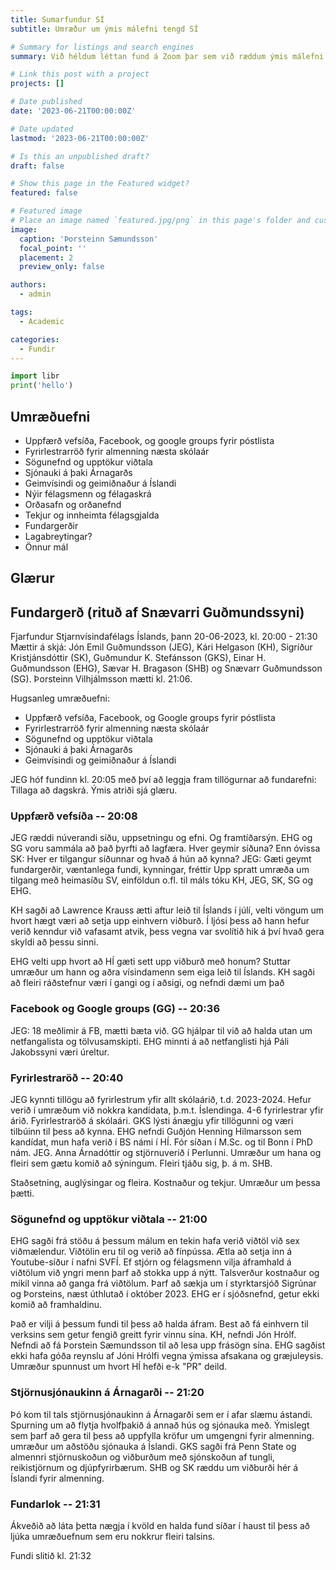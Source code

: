 ```yaml
---
title: Sumarfundur SÍ
subtitle: Umræður um ýmis málefni tengd SÍ

# Summary for listings and search engines
summary: Við héldum léttan fund á Zoom þar sem við ræddum ýmis málefni tengd Stjarnvísindafélagi Íslands.

# Link this post with a project
projects: []

# Date published
date: '2023-06-21T00:00:00Z'

# Date updated
lastmod: '2023-06-21T00:00:00Z'

# Is this an unpublished draft?
draft: false

# Show this page in the Featured widget?
featured: false

# Featured image
# Place an image named `featured.jpg/png` in this page's folder and customize its options here.
image:
  caption: 'Þorsteinn Sæmundsson'
  focal_point: ''
  placement: 2
  preview_only: false

authors:
  - admin

tags:
  - Academic

categories:
  - Fundir
---
```


```python
import libr
print('hello')
```

## Umræðuefni

- Uppfærð vefsíða, Facebook, og google groups fyrir póstlista
- Fyrirlestrarröð fyrir almenning næsta skólaár
- Sögunefnd og upptökur viðtala
- Sjónauki á þaki Árnagarðs
- Geimvísindi og geimiðnaður á Íslandi
- Nýir félagsmenn og félagaskrá
- Orðasafn og orðanefnd
- Tekjur og innheimta félagsgjalda
- Fundargerðir
- Lagabreytingar?
- Önnur mál

## Glærur

<!-- Eftirfarandi [glærur]{{<relref Sumarfundur2023.pdf>}} voru sýndar á meðan spjalli stóð. -->

<!-- {{% staticref "uploads/Sumarfundur2023.pdf" "newtab" %}}Download my CV{{% /staticref %}} -->

## Fundargerð (rituð af Snævarri Guðmundssyni)

Fjarfundur Stjarnvísindafélags Íslands, þann 20-06-2023, kl. 20:00 - 21:30
Mættir á skjá: Jón Emil Guðmundsson (JEG), Kári Helgason (KH), Sigríður Kristjánsdóttir (SK), Guðmundur K. Stefánsson (GKS), Einar H. Guðmundsson (EHG), Sævar H. Bragason (SHB) og Snævarr Guðmundsson (SG). Þorsteinn Vilhjálmsson mætti kl. 21:06.

Hugsanleg umræðuefni: 
- Uppfærð vefsíða, Facebook, og Google groups fyrir póstlista
- Fyrirlestrarröð fyrir almenning næsta skólaár
- Sögunefnd og upptökur viðtala
- Sjónauki á þaki Árnagarðs
- Geimvísindi og geimiðnaður á Íslandi

JEG hóf fundinn kl. 20:05 með því að leggja fram tillögurnar að fundarefni:
Tillaga að dagskrá. Ýmis atriði sjá glæru.

### Uppfærð vefsíða -- 20:08
JEG ræddi núverandi síðu, uppsetningu og efni. Og framtíðarsýn.
EHG og SG voru sammála að það þyrfti að lagfæra.
Hver geymir síðuna? Enn óvissa
SK: Hver er tilgangur síðunnar og hvað á hún að kynna?
JEG: Gæti geymt fundargerðir, væntanlega fundi, kynningar, fréttir
Upp spratt umræða um tilgang með heimasíðu SV, einföldun o.fl. til máls tóku KH, JEG, SK, SG og EHG.

KH sagði að Lawrence Krauss ætti aftur leið til Íslands í júlí, velti vöngum um hvort hægt væri að setja upp einhvern viðburð. Í ljósi þess að hann hefur verið kenndur við vafasamt atvik, þess vegna var svolítið hik á því hvað gera skyldi að þessu sinni. 

EHG velti upp hvort að HÍ gæti sett upp viðburð með honum? Stuttar umræður um hann og aðra vísindamenn sem eiga leið til Íslands.
KH sagði að fleiri ráðstefnur væri í gangi og í aðsigi, og nefndi dæmi um það

### Facebook og Google groups (GG) -- 20:36
JEG: 18 meðlimir á FB, mætti bæta við.
GG hjálpar til við að halda utan um netfangalista og tölvusamskipti.
EHG minnti á að netfanglisti hjá Páli Jakobssyni væri úreltur.

### Fyrirlestraröð -- 20:40
JEG kynnti tillögu að fyrirlestrum yfir allt skólaárið, t.d. 2023-2024. Hefur verið í umræðum við nokkra kandídata, þ.m.t. Íslendinga. 4-6 fyrirlestrar yfir árið. Fyrirlestraröð á skólaári. GKS lýsti ánægju yfir tillögunni  og væri tilbúinn til þess að kynna.
EHG nefndi Guðjón Henning Hilmarsson sem kandídat, mun hafa verið í BS námi í HÍ. Fór síðan í M.Sc. og til Bonn í PhD nám.
JEG. Anna Árnadóttir og stjörnuverið í Perlunni. Umræður um hana og fleiri sem gætu komið að sýningum. Fleiri tjáðu sig, þ. á m. SHB.

Staðsetning, auglýsingar og fleira. Kostnaður og tekjur. Umræður um þessa þætti.

### Sögunefnd og upptökur viðtala -- 21:00
EHG sagði frá stöðu á þessum málum en tekin hafa verið viðtöl við sex viðmælendur. Viðtölin eru til og verið að fínpússa. Ætla að setja inn á Youtube-síður í nafni SVFÍ. Ef stjórn og félagsmenn vilja áframhald á viðtölum við yngri menn þarf að stokka upp á nýtt. Talsverður kostnaður og mikil vinna að ganga frá viðtölum. Þarf að sækja um í styrktarsjóð Sigrúnar og Þorsteins, næst úthlutað í október 2023. EHG er í sjóðsnefnd, getur ekki komið að framhaldinu.

Það er vilji á þessum fundi til þess að halda áfram. Best að fá einhvern til verksins sem getur fengið greitt fyrir vinnu sína.
KH, nefndi Jón Hrólf. Nefndi að fá Þorstein Sæmundsson til að lesa upp frásögn sína. EHG sagðist ekki hafa góða reynslu af Jóni Hrólfi vegna ýmissa afsakana og græjuleysis. Umræður spunnust um hvort HÍ hefði e-k "PR" deild.

### Stjörnusjónaukinn á Árnagarði -- 21:20

Þó kom til tals stjörnusjónaukinn á Árnagarði sem er í afar slæmu ástandi. Spurning um að flytja hvolfþakið á annað hús og sjónauka með. Ýmislegt sem þarf að gera til þess að uppfylla kröfur um umgengni fyrir almenning. umræður um aðstöðu sjónauka á Íslandi. GKS sagði frá Penn State og almennri stjörnuskoðun og viðburðum með sjónskoðun af tungli, reikistjörnum og djúpfyrirbærum. SHB og SK ræddu um viðburði hér á Íslandi fyrir almenning.

### Fundarlok -- 21:31

Ákveðið að láta þetta nægja í kvöld en halda fund síðar í haust til þess að ljúka umræðuefnum sem eru nokkrur fleiri talsins.

Fundi slitið kl. 21:32


<!--

1. The Wowchemy website builder for Hugo, along with its starter templates, is designed for professional creators, educators, and teams/organizations - although it can be used to create any kind of site
2. The template can be modified and customised to suit your needs. It's a good platform for anyone looking to take control of their data and online identity whilst having the convenience to start off with a **no-code solution (write in Markdown and customize with YAML parameters)** and having **flexibility to later add even deeper personalization with HTML and CSS**
3. You can work with all your favourite tools and apps with hundreds of plugins and integrations to speed up your workflows, interact with your readers, and much more

[![The template is mobile first with a responsive design to ensure that your site looks stunning on every device.](https://raw.githubusercontent.com/wowchemy/wowchemy-hugo-modules/main/starters/academic/preview.png)](https://wowchemy.com)

## Get Started

- 👉 [**Create a new site**](https://wowchemy.com/templates/)
- 📚 [**Personalize your site**](https://wowchemy.com/docs/)
- 💬 [Chat with the **Wowchemy community**](https://discord.gg/z8wNYzb) or [**Hugo community**](https://discourse.gohugo.io)
- 🐦 Twitter: [@wowchemy](https://twitter.com/wowchemy) [@GeorgeCushen](https://twitter.com/GeorgeCushen) [#MadeWithWowchemy](https://twitter.com/search?q=%23MadeWithWowchemy&src=typed_query)
- 💡 [Request a **feature** or report a **bug** for _Wowchemy_](https://github.com/wowchemy/wowchemy-hugo-themes/issues)
- ⬆️ **Updating Wowchemy?** View the [Update Tutorial](https://wowchemy.com/docs/hugo-tutorials/update/) and [Release Notes](https://wowchemy.com/updates/)

## Crowd-funded open-source software

To help us develop this template and software sustainably under the MIT license, we ask all individuals and businesses that use it to help support its ongoing maintenance and development via sponsorship.

### [❤️ Click here to become a sponsor and help support Wowchemy's future ❤️](https://wowchemy.com/sponsor/)

As a token of appreciation for sponsoring, you can **unlock [these](https://wowchemy.com/sponsor/) awesome rewards and extra features 🦄✨**

## Ecosystem

- **[Hugo Academic CLI](https://github.com/wowchemy/hugo-academic-cli):** Automatically import publications from BibTeX

## Inspiration

[Check out the latest **demo**](https://academic-demo.netlify.com/) of what you'll get in less than 10 minutes, or [view the **showcase**](https://wowchemy.com/user-stories/) of personal, project, and business sites.

## Features

- **Page builder** - Create _anything_ with [**widgets**](https://wowchemy.com/docs/page-builder/) and [**elements**](https://wowchemy.com/docs/content/writing-markdown-latex/)
- **Edit any type of content** - Blog posts, publications, talks, slides, projects, and more!
- **Create content** in [**Markdown**](https://wowchemy.com/docs/content/writing-markdown-latex/), [**Jupyter**](https://wowchemy.com/docs/import/jupyter/), or [**RStudio**](https://wowchemy.com/docs/install-locally/)
- **Plugin System** - Fully customizable [**color** and **font themes**](https://wowchemy.com/docs/customization/)
- **Display Code and Math** - Code highlighting and [LaTeX math](https://en.wikibooks.org/wiki/LaTeX/Mathematics) supported
- **Integrations** - [Google Analytics](https://analytics.google.com), [Disqus commenting](https://disqus.com), Maps, Contact Forms, and more!
- **Beautiful Site** - Simple and refreshing one page design
- **Industry-Leading SEO** - Help get your website found on search engines and social media
- **Media Galleries** - Display your images and videos with captions in a customizable gallery
- **Mobile Friendly** - Look amazing on every screen with a mobile friendly version of your site
- **Multi-language** - 34+ language packs including English, 中文, and Português
- **Multi-user** - Each author gets their own profile page
- **Privacy Pack** - Assists with GDPR
- **Stand Out** - Bring your site to life with animation, parallax backgrounds, and scroll effects
- **One-Click Deployment** - No servers. No databases. Only files.

## Themes

Wowchemy and its templates come with **automatic day (light) and night (dark) mode** built-in. Alternatively, visitors can choose their preferred mode - click the moon icon in the top right of the [Demo](https://academic-demo.netlify.com/) to see it in action! Day/night mode can also be disabled by the site admin in `params.toml`.

[Choose a stunning **theme** and **font**](https://wowchemy.com/docs/customization) for your site. Themes are fully customizable.

## License

Copyright 2016-present [George Cushen](https://georgecushen.com).

Released under the [MIT](https://github.com/wowchemy/wowchemy-hugo-themes/blob/master/LICENSE.md) license. -->
